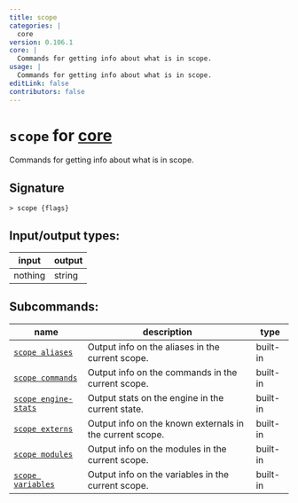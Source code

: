 ```yaml
---
title: scope
categories: |
  core
version: 0.106.1
core: |
  Commands for getting info about what is in scope.
usage: |
  Commands for getting info about what is in scope.
editLink: false
contributors: false
---
```

<!-- This file is automatically generated. Please edit the command in https://github.com/nushell/nushell instead. -->

# `scope` for [core](/commands/categories/core.md)

<div class='command-title'>Commands for getting info about what is in scope.</div>

## Signature

```> scope {flags} ```


## Input/output types:

| input   | output |
| ------- | ------ |
| nothing | string |

## Subcommands:

| name                                                         | description                                              | type     |
| ------------------------------------------------------------ | -------------------------------------------------------- | -------- |
| [`scope aliases`](/commands/docs/scope_aliases.md)           | Output info on the aliases in the current scope.         | built-in |
| [`scope commands`](/commands/docs/scope_commands.md)         | Output info on the commands in the current scope.        | built-in |
| [`scope engine-stats`](/commands/docs/scope_engine-stats.md) | Output stats on the engine in the current state.         | built-in |
| [`scope externs`](/commands/docs/scope_externs.md)           | Output info on the known externals in the current scope. | built-in |
| [`scope modules`](/commands/docs/scope_modules.md)           | Output info on the modules in the current scope.         | built-in |
| [`scope variables`](/commands/docs/scope_variables.md)       | Output info on the variables in the current scope.       | built-in |